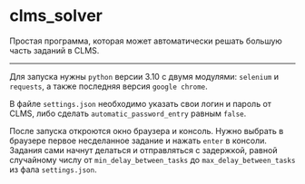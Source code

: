 # clms_solver
Простая программа, которая может автоматически решать большую часть заданий в CLMS.

---

Для запуска нужны `python` версии 3.10 с двумя модулями: `selenium` и `requests`, а также последняя версия `google chrome`.

В файле `settings.json` необходимо указать свои логин и пароль от CLMS, либо сделать `automatic_password_entry` равным `false`.

После запуска откроются окно браузера и консоль. Нужно выбрать в браузере первое несделанное задание и нажать `enter` в консоли. Задания сами начнут делаться и отправляться с задержкой, равной случайному числу от `min_delay_between_tasks` до `max_delay_between_tasks` из фала `settings.json`.

